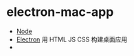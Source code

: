 # electron-mac-app

+ [Node](https://nodejs.org/en/)
+ [Electron](http://electron.atom.io/) 用 HTML JS CSS 构建桌面应用
+ 

